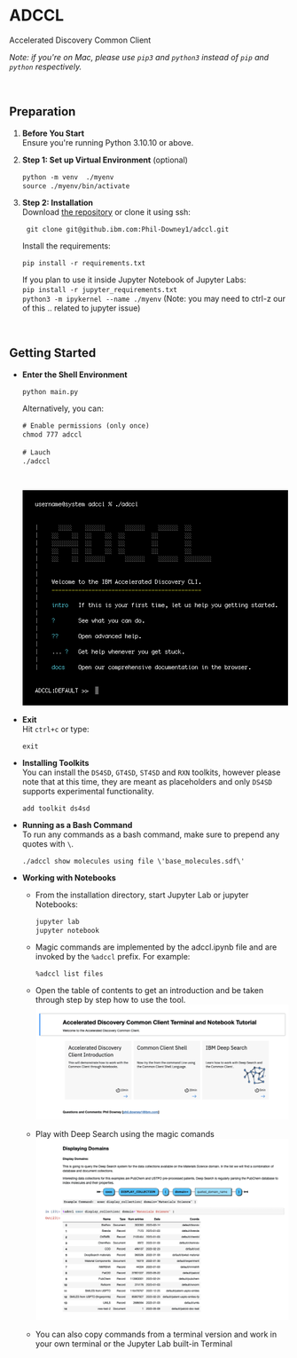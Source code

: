 # ADCCL

Accelerated Discovery Common Client<br>

_Note: if you're on Mac, please use `pip3` and `python3` instead of `pip` and `python` respectively._

<br>

## Preparation

1.  **Before You Start**<br>
    Ensure you're running Python 3.10.10 or above.

1.  **Step 1: Set up Virtual Environment** (optional)<br>

        python -m venv  ./myenv
        source ./myenv/bin/activate

1.  **Step 2: Installation**<br>
    Download [the repository](https://github.ibm.com/Phil-Downey1/adccl) or clone it using ssh:

         git clone git@github.ibm.com:Phil-Downey1/adccl.git

    Install the requirements:

        pip install -r requirements.txt

    If you plan to use it inside Jupyter Notebook of Jupyter Labs:<br>
    `pip install -r jupyter_requirements.txt` <br>
     `python3 -m ipykernel --name ./myenv` (Note: you may need to ctrl-z our of this .. related to jupyter issue)<br>

<br>

## Getting Started

-   **Enter the Shell Environment**

        python main.py

    Alternatively, you can:

        # Enable permissions (only once)
        chmod 777 adccl

        # Lauch
        ./adccl

    <br>
      
    ![Landing](readme/screenshot-landing.png)

-   **Exit**<br>
    Hit `ctrl+c` or type:

        exit

-   **Installing Toolkits**<br>
    You can install the `DS4SD`, `GT4SD`, `ST4SD` and `RXN` toolkits, however please note that at this time, they are meant as placeholders and only `DS4SD` supports experimental functionality.

        add toolkit ds4sd

-   **Running as a Bash Command**<br>
    To run any commands as a bash command, make sure to prepend any quotes with `\`.

        ./adccl show molecules using file \'base_molecules.sdf\'

-   **Working with Notebooks**

    -   From the installation directory, start Jupyter Lab or jupyter Notebooks:

            jupyter lab
            jupyter notebook

    -   Magic commands are implemented by the adccl.ipynb file and are invoked by the `%adccl` prefix. For example:

            %adccl list files

    -   Open the table of contents to get an introduction and be taken through step by step how to use the tool.
        ![Notebook table of contents](readme/notebook-toc.png)

    -   Play with Deep Search using the magic comands
        ![Notebook DS4SD](readme/notebook-ds4sd.png)

    -   You can also copy commands from a terminal version and work in your own terminal or the Jupyter Lab built-in Terminal

